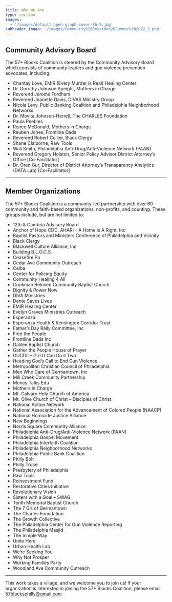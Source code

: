 ```yaml
---
title: Who We Are
type: section
images:
  - '/images/default-open-graph-cover-16-9.jpg'
subheader_image: '/images/Community%20Session%20Summer%202022_2.png'
---
```



## Community Advisory Board

The 57+ Blocks Coalition is steered by the Community Advisory Board which
consists of community leaders and gun violence prevention advocates, including:

* Chantay Love, EMIR (Every Murder is Real) Healing Center
* Dr. Dorothy Johnson Speight, Mothers in Charge
* Reverend Jerome Fordham
* Reverend Jeanette Davis, DIVAS Ministry Group
* Nicole Levy, Public Banking Coalition and Philadelphia Neighborhood Networks
* Dr. Movita Johnson-Harrell, The CHARLES Foundation
* Paula Peebles
* Renee McDonald, Mothers in Charge
* Reuben Jones, Frontline Dads
* Reverend Robert Collier, Black Clergy
* Shane Claiborne, Raw Tools
* Wali Smith, Philadelphia Anti-Drug/Anti-Violence Network (PAAN)
* Reverend Gregory Holston, Senior Policy Advisor District Attorney’s Office
  [Co-Facilitator]
* Dr. Oren Gur, Director of District Attorney’s Transparency Analytics (DATA
  Lab) [Co-Facilitator]

---

## Member Organizations

The 57+ Blocks Coalition is a community-led partnership with over 60 community
and faith-based organizations, non-profits, and counting. These groups include,
but are not limited to:

* 12th & Cambria Advisory Board
* Anchor of Hope CDC, AHARI – A Home is A Right, Inc
* Baptist Pastors and Ministers Conference of Philadelphia and Vicinity
* Black Clergy
* Blackwell Culture Alliance, Inc
* Building B.L.O.C.S
* Ceasefire Pa
* Cedar Ave Community Outreach
* Ceiba
* Center for Policing Equity
* Community Healing 4 All
* Cookman Beloved Community Baptist Church
* Dignity & Power Now
* DIVA Ministries
* Donte Saves Lives
* EMIR Healing Center
* Evelyn Graves Ministries Outreach
* Esperanza
* Esperanza Health & Kensington Corridor Trust
* Father’s Day Rally Committee, Inc
* Free the People
* Frontline Dads Inc
* Galilee Baptist Church
* Gather the People House of Prayer
* GUCDII – Girl U Can Do it Two
* Heeding God’s Call to End Gun Violence
* Metropolitan Christian Council of Philadelphia
* Men Who Care of Germantown, Inc
* Mill Creek Community Partnership
* Money Talks Edu
* Mothers in Charge
* Mt. Calvary Holy Church of America
* Mt. Olive Church of Christ – Disciples of Christ
* National Action Network
* National Association for the Advancement of Colored People (NAACP)
* National Homicide Justice Alliance
* New Beginnings
* Norris Square Community Alliance
* Philadelphia Anti-Drug/Anti-Violence Network (PAAN)
* Philadelphia Gospel Movement
* Philadelphia Interfaith Coalition
* Philadelphia Neighborhood Networks
* Philadelphia Public Bank Coalition
* Philly Bolt
* Philly Truce
* Presbytery of Philadelphia
* Raw Tools
* Reinvestment Fund
* Restorative Cities Initiative
* Revolutionary Vision
* Sisters with a Goal – SWAG
* Tenth Memorial Baptist Church
* The 7 G’s of Germantown
* The Charles Foundation
* The Growth Collective
* The Philadelphia Center for Gun Violence Reporting
* The Philadelphia Masjid
* The Simple Way
* Unite Here
* Urban Health Lab
* We’re Seeking You
* Why Not Prosper
* Working Families Party
* Woodland Ave Community Outreach

---

<div class="final">
  <div class="row aln-center">
    <div class="col-10 col-12-small">
This work takes a village, and we welcome you to join us! If your organization
is interested in joining the 57+ Blocks Coalition, please email
<a href="mailto:57blocksphilly@gmail.com">57blocksphilly@gmail.com</a>.
    </div>
  </div>
</div>
